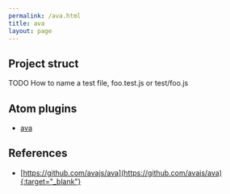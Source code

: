 ```yaml
---
permalink: /ava.html
title: ava
layout: page
---
```


## Project struct

TODO How to name a test file, foo.test.js or test/foo.js

## Atom plugins

* [ava](/atom-plugins/atom-ava.html)

## References

* [https://github.com/avajs/ava](https://github.com/avajs/ava){:target="_blank"}